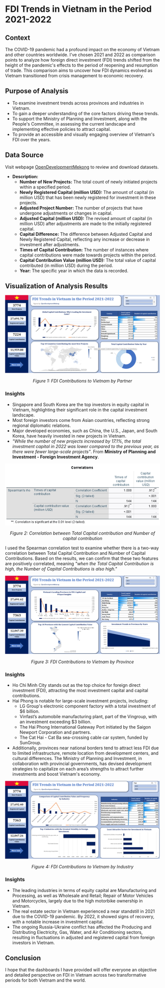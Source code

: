 # FDI Trends in Vietnam in the Period 2021-2022
## Context
The COVID-19 pandemic had a profound impact on the economy of Vietnam and other countries worldwide. I've chosen 2021 and 2022 as comparison points to analyze how foreign direct investment (FDI) trends shifted from the height of the pandemic's effects to the period of reopening and resumption of trade. This comparison aims to uncover how FDI dynamics evolved as Vietnam transitioned from crisis management to economic recovery.
## Purpose of Analysis

- To examine investment trends across provinces and industries in Vietnam.
- To gain a deeper understanding of the core factors driving these trends.
- To support the Ministry of Planning and Investment, along with the People's Committee, in assessing the current landscape and implementing effective policies to attract capital.
- To provide an accessible and visually engaging overview of Vietnam's FDI over the years.
## Data Source
Visit webpage [OpenDevelopmentMekong](https://data.opendevelopmentmekong.net/dataset/fdi-investment-in-vietnam-2015-2022) to review and download datasets.
- **Description:**
  - **Number of New Projects:** The total count of newly initiated projects within a specified period.
  - **Newly Registered Capital (million USD):** The amount of capital (in million USD) that has been newly registered for investment in these projects.
  - **Adjusted Project Number:** The number of projects that have undergone adjustments or changes in capital.
  - **Adjusted Capital (million USD):** The revised amount of capital (in million USD) after adjustments are made to the initially registered capital.
  - **Capital Difference:** The difference between Adjusted Capital and Newly Registered Capital, reflecting any increase or decrease in investment after adjustments.
  - **Times of Capital Contribution:** The number of instances where capital contributions were made towards projects within the period.
  - **Capital Contribution Value (million USD):** The total value of capital contributed (in million USD) during the period.
  - **Year:** The specific year in which the data is recorded.
## Visualization of Analysis Results
![FDI Contributions to Vietnam by Partner](images/FDI_Partner.png)
<p align="center"><em>Figure 1: FDI Contributions to Vietnam by Partner</em></p>

### Insights
- Singapore and South Korea are the top investors in equity capital in Vietnam, highlighting their significant role in the capital investment landscape.
- Most foreign investors come from Asian countries, reflecting strong regional diplomatic relations.
- Major developed economies, such as China, the U.S., Japan, and South Korea, have heavily invested in new projects in Vietnam.
- *"While the number of new projects increased by 17.1%, the total investment capital in 2022 was lower compared to the previous year, as there were fewer large-scale projects"*. From **Ministry of Planning and Investment - Foreign Investment Agency**.
<p align="center">
  <img src="images/Correlation.png" alt="FDI Contributions to Vietnam by Partner" />
</p>

<p align="center"><em>Figure 2: Correlation between Total Capital contribution and Number of capital contribution</em></p>

I used the Spearman correlation test to examine whether there is a two-way correlation between Total Capital Contribution and Number of Capital Contributions. 
Based on the results, we can confirm that these two features are positively correlated, meaning *"when the Total Capital Contribution is high, the Number of Capital Contributions is also high."*

![FDI Contributions to Vietnam by Province](images/FDI_Country.png)


<p align="center"><em>Figure 3: FDI Contributions to Vietnam by Province</em></p>

### Insights
- Ho Chi Minh City stands out as the top choice for foreign direct investment (FDI), attracting the most investment capital and capital contributions.
- Hai Phong is notable for large-scale investment projects, including:
  - LG Group's electronic component factory with a total investment of $6 billion.
  - Vinfast’s automobile manufacturing plant, part of the Vingroup, with an investment exceeding $3 billion.
  - The Hai Phong International Gateway Port initiated by the Saigon Newport Corporation and partners.
  - The Cat Hai - Cat Ba sea-crossing cable car system, funded by SunGroup.
- Additionally, provinces near national borders tend to attract less FDI due to limited infrastructure, remote location from development centers, and cultural differences. The Ministry of Planning and Investment, in collaboration with provincial governments, has devised development strategies to capitalize on each area’s strengths to attract further investments and boost Vietnam's economy.

![FDI Contributions to Vietnam by Industry](images/FDI_Industry.png)

<p align="center"><em>Figure 4: FDI Contributions to Vietnam by Industry</em></p>

### Insights
- The leading industries in terms of equity capital are Manufacturing and Processing, as well as Wholesale and Retail; Repair of Motor Vehicles and Motorcycles, largely due to the high motorbike ownership in Vietnam.
- The real estate sector in Vietnam experienced a near standstill in 2021 due to the COVID-19 pandemic. By 2022, it showed signs of recovery, with a notable increase in investment capital.
- The ongoing Russia-Ukraine conflict has affected the Producing and Distributing Electricity, Gas, Water, and Air Conditioning sectors, resulting in fluctuations in adjusted and registered capital from foreign investors in Vietnam.

## Conclusion
I hope that the dashboards I have provided will offer everyone an objective and detailed perspective on FDI in Vietnam across two transformative periods for both Vietnam and the world.



